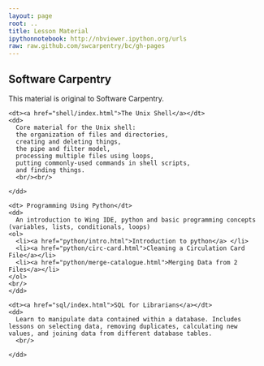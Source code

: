 ```yaml
---
layout: page
root: ..
title: Lesson Material
ipythonnotebook: http://nbviewer.ipython.org/urls
raw: raw.github.com/swcarpentry/bc/gh-pages
---
```



<div>
  <h2>Software Carpentry</h2>

  <p>
    This material is original to Software Carpentry.
  </p>

  <dl>

    <dt><a href="shell/index.html">The Unix Shell</a></dt>
    <dd>
      Core material for the Unix shell:
      the organization of files and directories,
      creating and deleting things,
      the pipe and filter model,
      processing multiple files using loops,
      putting commonly-used commands in shell scripts,
      and finding things.
      <br/><br/>
 
    </dd>

    <dt> Programming Using Python</dt>
    <dd>
      An introduction to Wing IDE, python and basic programming concepts (variables, lists, conditionals, loops)
    <ol>
      <li><a href="python/intro.html">Introduction to python</a> </li>
	  <li><a href="python/circ-card.html">Cleaning a Circulation Card File</a></li>
	  <li><a href="python/merge-catalogue.html">Merging Data from 2 Files</a></li>
    </ol>
    <br/>
    </dd>

    <dt><a href="sql/index.html">SQL for Librarians</a></dt>
    <dd>
      Learn to manipulate data contained within a database. Includes lessons on selecting data, removing duplicates, calculating new values, and joining data from different database tables.
      <br/>
 
    </dd>

  </dl>

</div>
